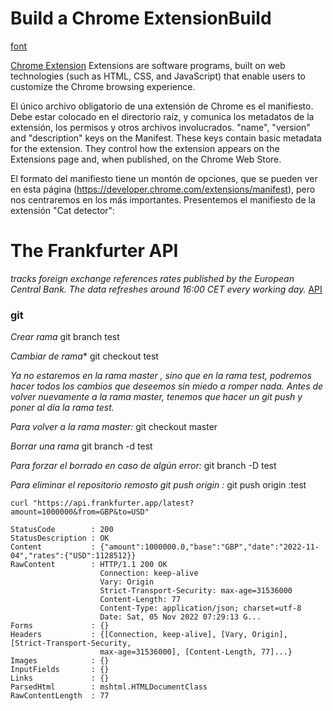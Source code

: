 # Build a Chrome ExtensionBuild
[font](https://www.youtube.com/watch?v=B8Ihv3xsWYs)

[Chrome Extension](https://developer.chrome.com/docs/extensions/)
Extensions are software programs, built on web technologies (such as HTML, CSS, and JavaScript) that enable users to customize the Chrome browsing experience.

El único archivo obligatorio de una extensión de Chrome es el manifiesto. Debe estar colocado en el directorio raíz, y comunica los metadatos de la extensión, los permisos y otros archivos involucrados. 
"name", "version" and "description" keys on the Manifest. These keys contain basic metadata for the extension. They control how the extension appears on the Extensions page and, when published, on the Chrome Web Store.

El formato del manifiesto tiene un montón de opciones, que se pueden ver en esta página (https://developer.chrome.com/extensions/manifest), pero nos centraremos en los más importantes. Presentemos el manifiesto de la extensión "Cat detector":

# The Frankfurter API
*tracks foreign exchange references rates published by the European Central Bank. The data refreshes around 16:00 CET every working day.*
[API](https://www.frankfurter.app/docs/)

### git
*Crear rama*
git branch test

*Cambiar de rama**
git checkout test

*Ya no estaremos en la rama master , sino que en la rama test, podremos hacer todos los cambios que deseemos sin miedo a romper nada.*
*Antes de volver nuevamente a la rama master, tenemos que hacer un git push y poner al día la rama test.*

*Para volver a la rama master:*
git checkout master

*Borrar una rama*
git branch -d test

*Para forzar el borrado en caso de algún error:*
git branch -D test

*Para eliminar el repositorio remosto git push origin :*
git push origin :test

```
curl "https://api.frankfurter.app/latest?amount=1000000&from=GBP&to=USD"

StatusCode        : 200
StatusDescription : OK
Content           : {"amount":1000000.0,"base":"GBP","date":"2022-11-04","rates":{"USD":1128512}}    
RawContent        : HTTP/1.1 200 OK
                    Connection: keep-alive
                    Vary: Origin
                    Strict-Transport-Security: max-age=31536000
                    Content-Length: 77
                    Content-Type: application/json; charset=utf-8
                    Date: Sat, 05 Nov 2022 07:29:13 G...
Forms             : {}
Headers           : {[Connection, keep-alive], [Vary, Origin], [Strict-Transport-Security, 
                    max-age=31536000], [Content-Length, 77]...}
Images            : {}
InputFields       : {}
Links             : {}
ParsedHtml        : mshtml.HTMLDocumentClass
RawContentLength  : 77
```